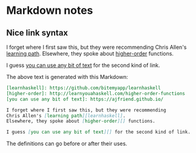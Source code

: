 # Markdown notes

## Nice link syntax

[learnhaskell]: https://github.com/bitemyapp/learnhaskell
[higher-order]: http://learnyouahaskell.com/higher-order-functions
[you can use any bit of text]: https://ajfriend.github.io/

I forget where I first saw this, but they were recommending 
Chris Allen's [learning path][learnhaskell].
Elsewhere, they spoke about [higher-order][] functions.

I guess [you can use any bit of text][] for the second kind of link.

The above text is generated with this Markdown:

```md
[learnhaskell]: https://github.com/bitemyapp/learnhaskell
[higher-order]: http://learnyouahaskell.com/higher-order-functions
[you can use any bit of text]: https://ajfriend.github.io/

I forget where I first saw this, but they were recommending 
Chris Allen's [learning path][learnhaskell].
Elsewhere, they spoke about [higher-order][] functions.

I guess [you can use any bit of text][] for the second kind of link.
```

The definitions can go before or after their uses. 

